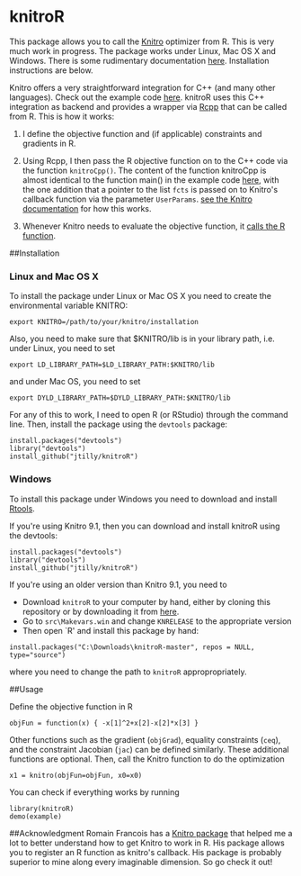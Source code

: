 knitroR
=======

This package allows you to call the [Knitro](http://www.ziena.com/knitro.htm) optimizer from R. This is very much work in progress. The package works under Linux, Mac OS X and Windows. There is some rudimentary documentation [here](https://jtilly.github.io/knitroR/knitroR.pdf). Installation instructions are below.

Knitro offers a very straightforward integration for C++ (and many other languages). Check out the example code [here](https://www.artelys.com/tools/knitro_doc/2_userGuide/gettingStarted/startCallableLibrary.html). knitroR uses this C++ integration as backend and provides a wrapper via [Rcpp](http://dirk.eddelbuettel.com/code/rcpp.html) that can be called from R. This is how it works: 

1.  I define the objective function and (if applicable) constraints and gradients in R. 

2.  Using Rcpp, I then pass the R objective function on to the C++ code via the function ```knitroCpp()```. The content of the function knitroCpp is almost identical to the function main() in the example code       [here](https://www.artelys.com/tools/knitro_doc/2_userGuide/gettingStarted/startCallableLibrary.html), with the one addition that a pointer to the list ```fcts``` is passed on to Knitro's callback function via the parameter ```UserParams```. [see the Knitro documentation](https://www.artelys.com/tools/knitro_doc/2_userGuide/callbacks.html?highlight=userparams) for how this works.

3.  Whenever Knitro needs to evaluate the objective function, it [calls the R function](http://gallery.rcpp.org/articles/r-function-from-c++/). 


##Installation

### Linux and Mac OS X
To install the package under Linux or Mac OS X you need to create the environmental variable KNITRO:

```
export KNITRO=/path/to/your/knitro/installation
```
Also, you need to make sure that $KNITRO/lib is in your library path, i.e. under Linux, you need to set
```
export LD_LIBRARY_PATH=$LD_LIBRARY_PATH:$KNITRO/lib
```
and under Mac OS, you need to set
```
export DYLD_LIBRARY_PATH=$DYLD_LIBRARY_PATH:$KNITRO/lib
```
For any of this to work, I need to open R (or RStudio) through the command line. Then, install the package using the `devtools` package:

```
install.packages("devtools")
library("devtools")
install_github("jtilly/knitroR")
```
### Windows
To install this package under Windows you need to download and install [Rtools](http://cran.r-project.org/bin/windows/Rtools/). 

If you're using Knitro 9.1, then you can download and install knitroR using the devtools:
```
install.packages("devtools")
library("devtools")
install_github("jtilly/knitroR")
```

If you're using an older version than Knitro 9.1, you need to
- Download `knitroR` to your computer by hand, either by cloning this repository or by downloading it from [here](https://github.com/jtilly/knitroR/archive/master.zip). 
- Go to `src\Makevars.win` and change `KNRELEASE` to the appropriate version
- Then open `R' and install this package by hand: 
```
install.packages("C:\Downloads\knitroR-master", repos = NULL, type="source")
```
where you need to change the path to `knitroR` appropropriately. 

##Usage

Define the objective function in R

```
objFun = function(x) { -x[1]^2+x[2]-x[2]*x[3] }
```

Other functions such as the gradient (```objGrad```), equality constraints (```ceq```), and the constraint Jacobian (```jac```) can be defined similarly. These additional functions are optional. Then, call the Knitro function to do the optimization

```
x1 = knitro(objFun=objFun, x0=x0)
```

You can check if everything works by running
```
library(knitroR)
demo(example)
```

##Acknowledgment
Romain Francois has a [Knitro package](https://github.com/romainfrancois/KNITRO/) that helped me a lot to better understand how to get Knitro to work in R. His package allows you to register an R function as knitro's callback. His package is probably superior to mine along every imaginable dimension. So go check it out!

